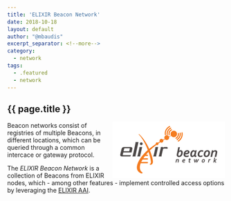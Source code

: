 ```yaml
---
title: 'ELIXIR Beacon Network'
date: 2018-10-18
layout: default
author: "@mbaudis"
excerpt_separator: <!--more-->
category:
  - network
tags:
  - .featured
  - network
---
```


## {{ page.title }}

<img style="float: right;" src="/assets/img/logo_beacon-network.png" />

Beacon networks consist of registries of multiple Beacons, in different locations, which can be queried through a common intercace or gateway protocol.

The _ELIXIR Beacon Network_ is a collection of Beacons from ELIXIR nodes, which - among other features - implement controlled access options by leveraging the [ELIXIR AAI](https://www.elixir-europe.org/services/compute/aai).

<!--more-->
